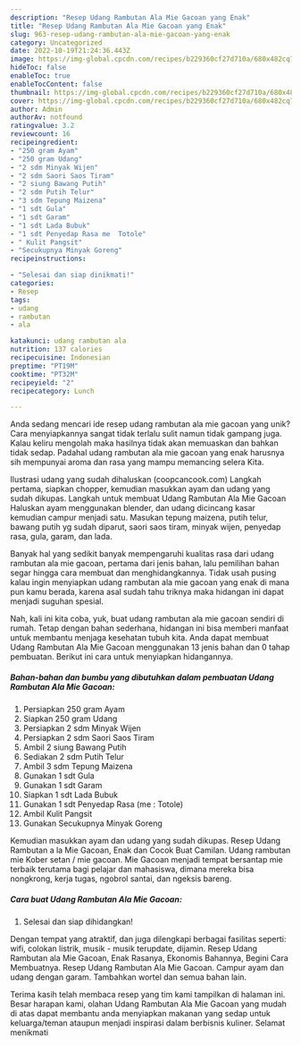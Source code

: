 ```yaml
---
description: "Resep Udang Rambutan Ala Mie Gacoan yang Enak"
title: "Resep Udang Rambutan Ala Mie Gacoan yang Enak"
slug: 963-resep-udang-rambutan-ala-mie-gacoan-yang-enak
category: Uncategorized
date: 2022-10-19T21:24:36.443Z
image: https://img-global.cpcdn.com/recipes/b229360cf27d710a/680x482cq70/udang-rambutan-ala-mie-gacoan-foto-resep-utama.jpg
hideToc: false
enableToc: true
enableTocContent: false
thumbnail: https://img-global.cpcdn.com/recipes/b229360cf27d710a/680x482cq70/udang-rambutan-ala-mie-gacoan-foto-resep-utama.jpg
cover: https://img-global.cpcdn.com/recipes/b229360cf27d710a/680x482cq70/udang-rambutan-ala-mie-gacoan-foto-resep-utama.jpg
author: Admin
authorAv: notfound
ratingvalue: 3.2
reviewcount: 16
recipeingredient:
- "250 gram Ayam"
- "250 gram Udang"
- "2 sdm Minyak Wijen"
- "2 sdm Saori Saos Tiram"
- "2 siung Bawang Putih"
- "2 sdm Putih Telur"
- "3 sdm Tepung Maizena"
- "1 sdt Gula"
- "1 sdt Garam"
- "1 sdt Lada Bubuk"
- "1 sdt Penyedap Rasa me  Totole"
- " Kulit Pangsit"
- "Secukupnya Minyak Goreng"
recipeinstructions:

- "Selesai dan siap dinikmati!"
categories:
- Resep
tags:
- udang
- rambutan
- ala

katakunci: udang rambutan ala 
nutrition: 137 calories
recipecuisine: Indonesian
preptime: "PT19M"
cooktime: "PT32M"
recipeyield: "2"
recipecategory: Lunch

---
```





Anda sedang mencari ide resep udang rambutan ala mie gacoan yang unik? Cara menyiapkannya sangat tidak terlalu sulit namun tidak gampang juga. Kalau keliru mengolah maka hasilnya tidak akan memuaskan dan bahkan tidak sedap. Padahal udang rambutan ala mie gacoan yang enak harusnya sih mempunyai aroma dan rasa yang mampu memancing selera Kita.





Ilustrasi udang yang sudah dihaluskan (coopcancook.com) Langkah pertama, siapkan chopper, kemudian masukkan ayam dan udang yang sudah dikupas. Langkah untuk membuat Udang Rambutan Ala Mie Gacoan Haluskan ayam menggunakan blender, dan udang dicincang kasar kemudian campur menjadi satu. Masukan tepung maizena, putih telur, bawang putih yg sudah diparut, saori saos tiram, minyak wijen, penyedap rasa, gula, garam, dan lada.

Banyak hal yang sedikit banyak mempengaruhi kualitas rasa dari udang rambutan ala mie gacoan, pertama dari jenis bahan, lalu pemilihan bahan segar hingga cara membuat dan menghidangkannya. Tidak usah pusing kalau ingin menyiapkan udang rambutan ala mie gacoan yang enak di mana pun kamu berada, karena asal sudah tahu triknya maka hidangan ini dapat menjadi suguhan spesial.






Nah, kali ini kita coba, yuk, buat udang rambutan ala mie gacoan sendiri di rumah. Tetap dengan bahan sederhana, hidangan ini bisa memberi manfaat untuk membantu menjaga kesehatan tubuh kita. Anda dapat membuat Udang Rambutan Ala Mie Gacoan menggunakan 13 jenis bahan dan 0 tahap pembuatan. Berikut ini cara untuk menyiapkan hidangannya.

<!--inarticleads1-->

##### Bahan-bahan dan bumbu yang dibutuhkan dalam pembuatan Udang Rambutan Ala Mie Gacoan:

1. Persiapkan 250 gram Ayam
1. Siapkan 250 gram Udang
1. Persiapkan 2 sdm Minyak Wijen
1. Persiapkan 2 sdm Saori Saos Tiram
1. Ambil 2 siung Bawang Putih
1. Sediakan 2 sdm Putih Telur
1. Ambil 3 sdm Tepung Maizena
1. Gunakan 1 sdt Gula
1. Gunakan 1 sdt Garam
1. Siapkan 1 sdt Lada Bubuk
1. Gunakan 1 sdt Penyedap Rasa (me : Totole)
1. Ambil  Kulit Pangsit
1. Gunakan Secukupnya Minyak Goreng


Kemudian masukkan ayam dan udang yang sudah dikupas. Resep Udang Rambutan a la Mie Gacoan, Enak dan Cocok Buat Camilan. Udang rambutan mie Kober setan / mie gacoan. Mie Gacoan menjadi tempat bersantap mie terbaik terutama bagi pelajar dan mahasiswa, dimana mereka bisa nongkrong, kerja tugas, ngobrol santai, dan ngeksis bareng. 

<!--inarticleads2-->

##### Cara buat Udang Rambutan Ala Mie Gacoan:


1. Selesai dan siap dihidangkan!

Dengan tempat yang atraktif, dan juga dilengkapi berbagai fasilitas seperti: wifi, colokan listrik, musik - musik terupdate, dijamin. Resep Udang Rambutan ala Mie Gacoan, Enak Rasanya, Ekonomis Bahannya, Begini Cara Membuatnya. Resep Udang Rambutan Ala Mie Gacoan. Campur ayam dan udang dengan garam. Tambahkan wortel dan semua bahan lain. 

Terima kasih telah membaca resep yang tim kami tampilkan di halaman ini. Besar harapan kami, olahan Udang Rambutan Ala Mie Gacoan yang mudah di atas dapat membantu anda menyiapkan makanan yang sedap untuk keluarga/teman ataupun menjadi inspirasi dalam berbisnis kuliner. Selamat menikmati
